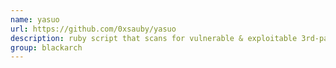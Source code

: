 ```yaml
---
name: yasuo
url: https://github.com/0xsauby/yasuo
description: ruby script that scans for vulnerable & exploitable 3rd-party web applications on a network. URL : https://github.com/0xsauby/yasuo Groups : blackarch blackarch-webapp blackarch-scanner
group: blackarch
---
```

